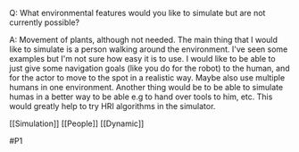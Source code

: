 Q: What environmental features would you like to simulate but are not currently possible?

A: Movement of plants, although not needed. The main thing that I would like to simulate is a person walking around the environment. I've seen some examples but I'm not sure how easy it is to use. I would like to be able to just give some navigation goals (like you do for the robot) to the human, and for the actor to move to the spot in a realistic way. Maybe also use multiple humans in one environment. Another thing would be to be able to simulate humas in a better way to be able e.g to hand over tools to him, etc. This would greatly help to try HRI algorithms in the simulator.

[[Simulation]]
[[People]]
[[Dynamic]]

#P1 